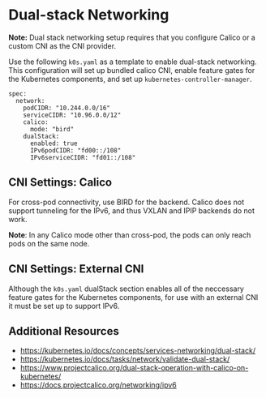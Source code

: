# Dual-stack Networking

**Note:** Dual stack networking setup requires that you configure Calico or a custom CNI as the CNI provider.

Use the following `k0s.yaml` as a template to enable dual-stack networking. This configuration will set up bundled calico CNI, enable feature gates for the Kubernetes components, and set up `kubernetes-controller-manager`. 

```
spec:
  network:
    podCIDR: "10.244.0.0/16"
    serviceCIDR: "10.96.0.0/12"
    calico:
      mode: "bird"
    dualStack:
      enabled: true
      IPv6podCIDR: "fd00::/108"
      IPv6serviceCIDR: "fd01::/108"
```
## CNI Settings: Calico

For cross-pod connectivity, use BIRD for the backend. Calico does not support tunneling for the IPv6, and thus VXLAN and IPIP backends do not work. 

**Note**: In any Calico mode other than cross-pod, the pods can only reach pods on the same node. 

## CNI Settings: External CNI

Although the `k0s.yaml` dualStack section enables all of the neccessary feature gates for the Kubernetes components, for use with an external CNI it must be set up to support IPv6.
 
## Additional Resources

* https://kubernetes.io/docs/concepts/services-networking/dual-stack/
* https://kubernetes.io/docs/tasks/network/validate-dual-stack/ 
* https://www.projectcalico.org/dual-stack-operation-with-calico-on-kubernetes/
* https://docs.projectcalico.org/networking/ipv6